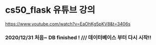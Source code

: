 # cs50_flask 유튜브 강의  

https://www.youtube.com/watch?v=EaOhKg5pKV8&t=3406s

### 2020/12/31 처음~ DB finished !  ///  데이터베이스 부터 다시 시작!!
